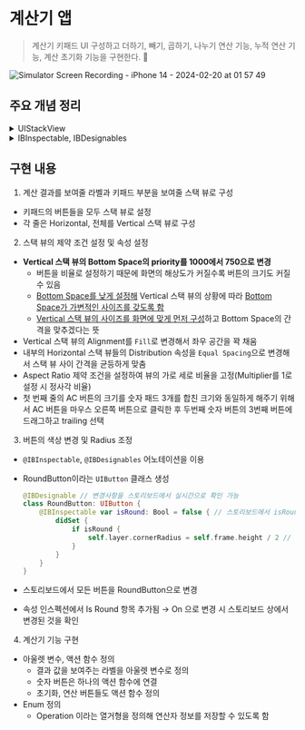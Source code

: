 # 계산기 앱

>  계산기 키패드 UI 구성하고 더하기, 빼기, 곱하기, 나누기 연산 기능, 누적 연산 기능, 계산 초기화 기능을 구현한다. 🔢

![Simulator Screen Recording - iPhone 14 - 2024-02-20 at 01 57 49](https://github.com/mijisuh/fastcampus-ios/assets/57468832/81066f61-f00b-4b4f-92a5-d57329ebae7f)

## 주요 개념 정리

<details>
<summary>UIStackView</summary>

- **열 또는 행에 View들의 묶음들을 배치**할 수 있는 간소화된 인터페이스
- 요소마다 일일히 복잡하게 제약조건을 설정하지 않고 쉽게 UI를 구성할 수 있음
- Attribute
  - **Axis**: StackView의 방향을 결정(Vertical, Horizontal)
  - **Distribution**: StackView 안에 들어가는 subview들의 사이즈를 어떻게 분배할 지 설정하는 속성
    - `Fill`: 가능한 공간을 모두 채우기 위해 subview사이즈를 재조정(StackView의 크기보다 초과해서 크기가 줄어들어야 할 경우 각 subview들의 content compression resistance priority를 비교해 우선순위가 낮은 뷰부터 크기를 감소시키고, StackView의 크기에 미달해서 크기가 늘어나야 할 경우 content hugging priority를 비교해 우선순위가 낮은 뷰부터 크기를 증가시킴)
    - `Fill Proportionally`: subview가 갖고 있던 사이즈 비율에 따라 크기 재조정
    - `Equal Spacing`: subview 사이의 간격을 균등하게 배치
    - `Equal Centering`: 각 subview들의 센터의 간격 거리가 동일하게 배치
  - **Alignment**: StackView의 subview들을 어떤 식으로 정렬할 지 결정하는 속성
    - `Fill`: 방향에 따라 StackView의 크기와 동일하게 맞춤
    - `Leading`: subview를 왼쪽 정렬
    - `Top`: StackView의 윗 부분에 맞춰 subview 정렬
    - `First Baseline`: subview들의 first baseline에 맞춰 정렬(Horizontal에서만 사용)
    - `Center`: subview들의 center를 StackView의 center에 맞춰 정렬
    - `Trailing`:  StackView의 오른쪽에 맞춰 subview 정렬
    - `Bottom`: StackView의 아랫 부분에 맞춰 subview 정렬
    - `Last Baseline`: subview들의 last baseline에 맞춰 정렬(Horizontal에서만 사용)
  - **Spacing**: StackView 안에 들어가는 뷰들의 간격을 조정하는 속성
</details>


<details><summary>IBInspectable, IBDesignables</summary>

- **IBInspectable**: 커스텀한 UI 속성을 인스펙트 창을 이용해서 보다 쉽게 변경할 수 있게 도와줌
- **IBDesignables**: 컴파일 타임에 적용된 속성을 실시간으로 스토리보드에 렌더링 됨
- ex) 스토리보드 상에서 버튼의 테두리를 둥글게 만들어 줄 수 있음
</details>


## 구현 내용
1. 계산 결과를 보여줄 라벨과 키패드 부분을 보여줄 스택 뷰로 구성
  - 키패드의 버튼들을 모두 스택 뷰로 설정
  - 각 줄은 Horizontal, 전체를 Vertical 스택 뷰로 구성
2. 스택 뷰의 제약 조건 설정 및 속성 설정
  - **Vertical 스택 뷰의 Bottom Space의 priority를 1000에서 750으로 변경**
    - 버튼을 비율로 설정하기 때문에 화면의 해상도가 커질수록 버튼의 크기도 커질 수 있음
    - <u>Bottom Space를 낮게 설정해</u> Vertical 스택 뷰의 상황에 따라 <u>Bottom Space가 가변적인 사이즈를 갖도록 함</u>
    - <u>Vertical 스택 뷰의 사이즈를 화면에 맞게 먼저 구성</u>하고 Bottom Space의 간격을 맞추겠다는 뜻
  - Vertical 스택 뷰의 Alignment를 `Fill`로 변경해서 좌우 공간을 꽉 채움
  - 내부의 Horizontal 스택 뷰들의 Distribution 속성을 `Equal Spacing`으로 변경해서 스택 뷰 사이 간격을 균등하게 맞춤
  - Aspect Ratio 제약 조건을 설정하여 뷰의 가로 세로 비율을 고정(Multiplier를 1로 설정 시 정사각 비율)
  - 첫 번째 줄의 AC 버튼의 크기를 숫자 패드 3개를 합친 크기와 동일하게 해주기 위해서 AC 버튼을 마우스 오른쪽 버튼으로 클릭한 후 두번째 숫자 버튼의 3번째 버튼에 드래그하고 trailing 선택
3. 버튼의 색상 변경 및 Radius 조정
  - `@IBInspectable`, `@IBDesignables` 어노테이션을 이용
  - RoundButton이라는 `UIButton` 클래스 생성
        
      ```swift
      @IBDesignable // 변경사항을 스토리보드에서 실시간으로 확인 가능
      class RoundButton: UIButton {
          @IBInspectable var isRound: Bool = false { // 스토리보드에서 isRound 값 변경 가능
              didSet {
                  if isRound {
                      self.layer.cornerRadius = self.frame.height / 2 // 정사각형 버튼 -> 원 / 아니면 테두리가 둥글어짐
                  }
              }
          }
      }
      ```
        
  - 스토리보드에서 모든 버튼을 RoundButton으로 변경
  - 속성 인스펙션에서 Is Round 항목 추가됨 → On 으로 변경 시 스토리보드 상에서 변경된 것을 확인
4. 계산기 기능 구현
  - 아울렛 변수, 액션 함수 정의
      - 결과 값을 보여주는 라벨을 아울렛 변수로 정의
      - 숫자 버튼은 하나의 액션 함수에 연결
      - 초기화, 연산 버튼들도 액션 함수 정의
  - Enum 정의
      - Operation 이라는 열거형을 정의해 연산자 정보를 저장할 수 있도록 함


